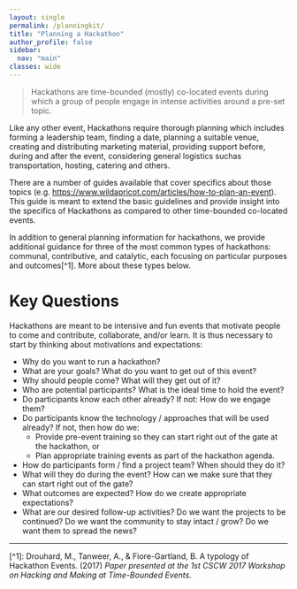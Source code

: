 ```yaml
---
layout: single
permalink: /planningkit/
title: "Planning a Hackathon"
author_profile: false
sidebar:
  nav: "main"
classes: wide
---
```


>Hackathons are time-bounded (mostly) co-located events during which a group of people engage in intense activities around a pre-set topic.

Like any other event, Hackathons require thorough planning which includes forming a leadership team, finding a date, planning a suitable venue, creating and distributing marketing material, providing support before, during and after the event, considering general logistics suchas transportation, hosting, catering and others.

There are a number of guides available that cover specifics about those topics (e.g. <a href="https://www.wildapricot.com/articles/how-to-plan-an-event">https://www.wildapricot.com/articles/how-to-plan-an-event</a>). This guide is meant to extend the basic guidelines and provide insight into the specifics of Hackathons as compared to other time-bounded co-located events.

In addition to general planning information for hackathons, we provide additional guidance for three of the most common types of hackathons: communal, contributive, and catalytic, each focusing on particular purposes and outcomes[^1].  More about these types below.

# Key Questions
Hackathons are meant to be intensive and fun events that motivate people to come and contribute, collaborate, and/or learn. It is thus necessary to start by thinking about motivations and expectations:
* Why do you want to run a hackathon?
* What are your goals? What do you want to get out of this event?
* Why should people come? What will they get out of it?
* Who are potential participants? What is the ideal time to hold the event?
* Do participants know each other already? If not: How do we engage them?
* Do participants know the technology / approaches that will be used already? If not, then how do we:
  * Provide pre-event training so they can start right out of the gate at the hackathon, or
  * Plan appropriate training events as part of the hackathon agenda.
* How do participants form / find a project team? When should they do it?
* What will they do during the event? How can we make sure that they can start right out of the gate?
* What outcomes are expected? How do we create appropriate expectations?
* What are our desired follow-up activities? Do we want the projects to be continued? Do we want the community to stay intact / grow? Do we want them to spread the news?

<hr>
[^1]: Drouhard, M., Tanweer, A., & Fiore-Gartland, B.  A typology of Hackathon Events. (2017) <em>Paper presented at the 1st CSCW 2017 Workshop on Hacking and Making at Time-Bounded Events</em>.
